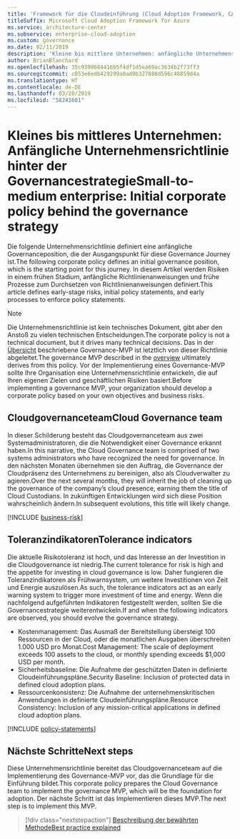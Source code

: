 ```yaml
---
title: 'Framework für die Cloudeinführung (Cloud Adoption Framework, CAF): Kleine bis mittlere Unternehmen: anfängliche Unternehmensrichtlinie hinter der Governancestrategie'
titleSuffix: Microsoft Cloud Adoption Framework for Azure
ms.service: architecture-center
ms.subservice: enterprise-cloud-adoption
ms.custom: governance
ms.date: 02/11/2019
description: 'Kleine bis mittlere Unternehmen: anfängliche Unternehmensrichtlinie hinter der Governancestrategie'
author: BrianBlanchard
ms.openlocfilehash: 35c9398684416b5f4df1d5ea69ac3634b2f73ff3
ms.sourcegitcommit: c053e6edb429299a0ad9b327888d596c48859d4a
ms.translationtype: HT
ms.contentlocale: de-DE
ms.lasthandoff: 03/20/2019
ms.locfileid: "58241601"
---
```

# <a name="small-to-medium-enterprise-initial-corporate-policy-behind-the-governance-strategy"></a><span data-ttu-id="a9e1a-103">Kleines bis mittleres Unternehmen: Anfängliche Unternehmensrichtlinie hinter der Governancestrategie</span><span class="sxs-lookup"><span data-stu-id="a9e1a-103">Small-to-medium enterprise: Initial corporate policy behind the governance strategy</span></span>

<span data-ttu-id="a9e1a-104">Die folgende Unternehmensrichtlinie definiert eine anfängliche Governanceposition, die der Ausgangspunkt für diese Governance Journey ist.</span><span class="sxs-lookup"><span data-stu-id="a9e1a-104">The following corporate policy defines an initial governance position, which is the starting point for this journey.</span></span> <span data-ttu-id="a9e1a-105">In diesem Artikel werden Risiken in einem frühen Stadium, anfängliche Richtlinienanweisungen und frühe Prozesse zum Durchsetzen von Richtlinienanweisungen definiert.</span><span class="sxs-lookup"><span data-stu-id="a9e1a-105">This article defines early-stage risks, initial policy statements, and early processes to enforce policy statements.</span></span>

> [!NOTE]
><span data-ttu-id="a9e1a-106">Die Unternehmensrichtlinie ist kein technisches Dokument, gibt aber den Anstoß zu vielen technischen Entscheidungen.</span><span class="sxs-lookup"><span data-stu-id="a9e1a-106">The corporate policy is not a technical document, but it drives many technical decisions.</span></span> <span data-ttu-id="a9e1a-107">Das in der [Übersicht](./overview.md) beschriebene Governance-MVP ist letztlich von dieser Richtlinie abgeleitet.</span><span class="sxs-lookup"><span data-stu-id="a9e1a-107">The governance MVP described in the [overview](./overview.md) ultimately derives from this policy.</span></span> <span data-ttu-id="a9e1a-108">Vor der Implementierung eines Governance-MVP sollte Ihre Organisation eine Unternehmensrichtlinie entwickeln, die auf Ihren eigenen Zielen und geschäftlichen Risiken basiert.</span><span class="sxs-lookup"><span data-stu-id="a9e1a-108">Before implementing a governance MVP, your organization should develop a corporate policy based on your own objectives and business risks.</span></span>

## <a name="cloud-governance-team"></a><span data-ttu-id="a9e1a-109">Cloudgovernanceteam</span><span class="sxs-lookup"><span data-stu-id="a9e1a-109">Cloud Governance team</span></span>

<span data-ttu-id="a9e1a-110">In dieser Schilderung besteht das Cloudgovernanceteam aus zwei Systemadministratoren, die die Notwendigkeit einer Governance erkannt haben.</span><span class="sxs-lookup"><span data-stu-id="a9e1a-110">In this narrative, the Cloud Governance team is comprised of two systems administrators who have recognized the need for governance.</span></span> <span data-ttu-id="a9e1a-111">In den nächsten Monaten übernehmen sie den Auftrag, die Governance der Cloudpräsenz des Unternehmens zu bereinigen, also als Cloudverwalter zu agieren.</span><span class="sxs-lookup"><span data-stu-id="a9e1a-111">Over the next several months, they will inherit the job of cleaning up the governance of the company’s cloud presence, earning them the title of Cloud Custodians.</span></span> <span data-ttu-id="a9e1a-112">In zukünftigen Entwicklungen wird sich diese Position wahrscheinlich ändern.</span><span class="sxs-lookup"><span data-stu-id="a9e1a-112">In subsequent evolutions, this title will likely change.</span></span>

[!INCLUDE [business-risk](../../../../../includes/cloud-adoption/governance/business-risks.md)]

## <a name="tolerance-indicators"></a><span data-ttu-id="a9e1a-113">Toleranzindikatoren</span><span class="sxs-lookup"><span data-stu-id="a9e1a-113">Tolerance indicators</span></span>

<span data-ttu-id="a9e1a-114">Die aktuelle Risikotoleranz ist hoch, und das Interesse an der Investition in die Cloudgovernance ist niedrig.</span><span class="sxs-lookup"><span data-stu-id="a9e1a-114">The current tolerance for risk is high and the appetite for investing in cloud governance is low.</span></span> <span data-ttu-id="a9e1a-115">Daher fungieren die Toleranzindikatoren als Frühwarnsystem, um weitere Investitionen von Zeit und Energie auszulösen.</span><span class="sxs-lookup"><span data-stu-id="a9e1a-115">As such, the tolerance indicators act as an early warning system to trigger more investment of time and energy.</span></span> <span data-ttu-id="a9e1a-116">Wenn die nachfolgend aufgeführten Indikatoren festgestellt werden, sollten Sie die Governancestrategie weiterentwickeln.</span><span class="sxs-lookup"><span data-stu-id="a9e1a-116">If and when the following indicators are observed, you should evolve the governance strategy.</span></span>

- <span data-ttu-id="a9e1a-117">Kostenmanagement: Das Ausmaß der Bereitstellung übersteigt 100 Ressourcen in der Cloud, oder die monatlichen Ausgaben überschreiten 1.000 USD pro Monat.</span><span class="sxs-lookup"><span data-stu-id="a9e1a-117">Cost Management: The scale of deployment exceeds 100 assets to the cloud, or monthly spending exceeds $1,000 USD per month.</span></span>
- <span data-ttu-id="a9e1a-118">Sicherheitsbaseline: Die Aufnahme der geschützten Daten in definierte Cloudeinführungspläne.</span><span class="sxs-lookup"><span data-stu-id="a9e1a-118">Security Baseline: Inclusion of protected data in defined cloud adoption plans.</span></span>
- <span data-ttu-id="a9e1a-119">Ressourcenkonsistenz: Die Aufnahme der unternehmenskritischen Anwendungen in definierte Cloudeinführungspläne.</span><span class="sxs-lookup"><span data-stu-id="a9e1a-119">Resource Consistency: Inclusion of any mission-critical applications in defined cloud adoption plans.</span></span>

[!INCLUDE [policy-statements](../../../../../includes/cloud-adoption/governance/policy-statements.md)]

## <a name="next-steps"></a><span data-ttu-id="a9e1a-120">Nächste Schritte</span><span class="sxs-lookup"><span data-stu-id="a9e1a-120">Next steps</span></span>

<span data-ttu-id="a9e1a-121">Diese Unternehmensrichtlinie bereitet das Cloudgovernanceteam auf die Implementierung des Governance-MVP vor, das die Grundlage für die Einführung bildet.</span><span class="sxs-lookup"><span data-stu-id="a9e1a-121">This corporate policy prepares the Cloud Governance team to implement the governance MVP, which will be the foundation for adoption.</span></span> <span data-ttu-id="a9e1a-122">Der nächste Schritt ist das Implementieren dieses MVP.</span><span class="sxs-lookup"><span data-stu-id="a9e1a-122">The next step is to implement this MVP.</span></span>

> [!div class="nextstepaction"]
> [<span data-ttu-id="a9e1a-123">Beschreibung der bewährten Methode</span><span class="sxs-lookup"><span data-stu-id="a9e1a-123">Best practice explained</span></span>](./best-practice-explained.md)
